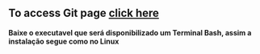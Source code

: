 ## To access Git page **[click here](https://git-scm.com/)**

**Baixe o executavel que será disponibilizado um Terminal Bash, assim a instalação segue como no Linux**
